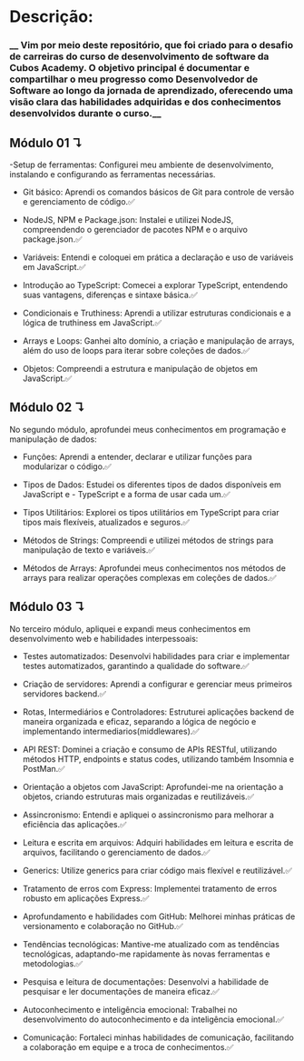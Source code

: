 # Descrição:
### __ Vim por meio deste repositório, que foi criado para o desafio de carreiras do curso de desenvolvimento de software da Cubos Academy. O objetivo principal é documentar e compartilhar o meu progresso como Desenvolvedor de Software ao longo da jornada de aprendizado, oferecendo uma visão clara das habilidades adquiridas e dos conhecimentos desenvolvidos durante o curso.__

## Módulo 01  ↴
-Setup de ferramentas: Configurei meu ambiente de desenvolvimento, instalando e configurando as ferramentas necessárias.

- Git básico: Aprendi os comandos básicos de Git para controle de versão e gerenciamento de código.✅


- NodeJS, NPM e Package.json: Instalei e utilizei NodeJS, compreendendo o gerenciador de pacotes NPM e o arquivo package.json.✅

- Variáveis: Entendi e coloquei em prática a declaração e uso de variáveis em JavaScript.✅

- Introdução ao TypeScript: Comecei a explorar TypeScript, entendendo suas vantagens, diferenças e sintaxe básica.✅

- Condicionais e Truthiness: Aprendi a utilizar estruturas condicionais e a lógica de truthiness em JavaScript.✅

- Arrays e Loops: Ganhei alto domínio, a criação e manipulação de arrays, além do uso de loops para iterar sobre coleções de dados.✅

- Objetos: Compreendi a estrutura e manipulação de objetos em JavaScript.✅


## Módulo 02  ↴

No segundo módulo, aprofundei meus conhecimentos em programação e manipulação de dados:

- Funções: Aprendi a entender, declarar e utilizar funções para modularizar o código.✅

- Tipos de Dados: Estudei os diferentes tipos de dados disponíveis em JavaScript e - TypeScript e a forma de usar cada um.✅

- Tipos Utilitários: Explorei os tipos utilitários em TypeScript para criar tipos mais flexíveis, atualizados e seguros.✅

- Métodos de Strings: Compreendi e utilizei métodos de strings para manipulação de texto e variáveis.✅

- Métodos de Arrays: Aprofundei meus conhecimentos nos métodos de arrays para realizar operações complexas em coleções de dados.✅


## Módulo 03  ↴

No terceiro módulo, apliquei e expandi meus conhecimentos em desenvolvimento web e habilidades interpessoais:

- Testes automatizados: Desenvolvi habilidades para criar e implementar testes automatizados, garantindo a qualidade do software.✅

- Criação de servidores: Aprendi a configurar e gerenciar meus primeiros servidores backend.✅

- Rotas, Intermediários e Controladores: Estruturei aplicações backend de maneira organizada e eficaz, separando a lógica de negócio e implementando intermediarios(middlewares).✅

- API REST: Dominei a criação e consumo de APIs RESTful, utilizando métodos HTTP, endpoints e status codes, utilizando também Insomnia e PostMan.✅

- Orientação a objetos com JavaScript: Aprofundei-me na orientação a objetos, criando estruturas mais organizadas e reutilizáveis.✅

- Assincronismo: Entendi e apliquei o assincronismo para melhorar a eficiência das aplicações.✅

- Leitura e escrita em arquivos: Adquiri habilidades em leitura e escrita de arquivos, facilitando o gerenciamento de dados.✅

- Generics: Utilize generics para criar código mais flexível e reutilizável.✅

- Tratamento de erros com Express: Implementei tratamento de erros robusto em aplicações Express.✅

- Aprofundamento e habilidades com GitHub: Melhorei minhas práticas de versionamento e colaboração no GitHub.✅

- Tendências tecnológicas: Mantive-me atualizado com as tendências tecnológicas, adaptando-me rapidamente às novas ferramentas e metodologias.✅

- Pesquisa e leitura de documentações: Desenvolvi a habilidade de pesquisar e ler documentações de maneira eficaz.✅

- Autoconhecimento e inteligência emocional: Trabalhei no desenvolvimento do autoconhecimento e da inteligência emocional.✅

- Comunicação: Fortaleci minhas habilidades de comunicação, facilitando a colaboração em equipe e a troca de conhecimentos.✅
